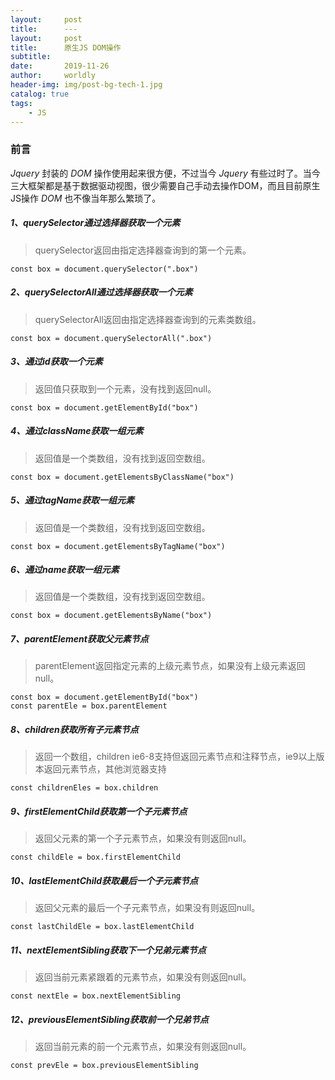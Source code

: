 ```yaml
---
layout:     post
title:      ---
layout:     post
title:      原生JS DOM操作
subtitle:   
date:       2019-11-26
author:     worldly
header-img: img/post-bg-tech-1.jpg
catalog: true
tags:
    - JS
---
```


### 前言
*Jquery* 封装的 *DOM* 操作使用起来很方便，不过当今 *Jquery* 有些过时了。当今三大框架都是基于数据驱动视图，很少需要自己手动去操作DOM，而且目前原生JS操作 *DOM* 也不像当年那么繁琐了。

##### 1、querySelector通过选择器获取一个元素

> querySelector返回由指定选择器查询到的第一个元素。

```
const box = document.querySelector(".box")
```

##### 2、querySelectorAll通过选择器获取一个元素

> querySelectorAll返回由指定选择器查询到的元素类数组。

```
const box = document.querySelectorAll(".box")
```

##### 3、通过id获取一个元素

> 返回值只获取到一个元素，没有找到返回null。

```
const box = document.getElementById("box")
```

##### 4、通过className获取一组元素

> 返回值是一个类数组，没有找到返回空数组。

```
const box = document.getElementsByClassName("box")
```

##### 5、通过tagName获取一组元素

> 返回值是一个类数组，没有找到返回空数组。

```
const box = document.getElementsByTagName("box")
```

##### 6、通过name获取一组元素

> 返回值是一个类数组，没有找到返回空数组。

```
const box = document.getElementsByName("box")
```

##### 7、parentElement获取父元素节点

> parentElement返回指定元素的上级元素节点，如果没有上级元素返回null。

```
const box = document.getElementById("box")
const parentEle = box.parentElement
```

##### 8、children获取所有子元素节点

> 返回一个数组，children ie6-8支持但返回元素节点和注释节点，ie9以上版本返回元素节点，其他浏览器支持

```
const childrenEles = box.children
```

##### 9、firstElementChild获取第一个子元素节点

> 返回父元素的第一个子元素节点，如果没有则返回null。

```
const childEle = box.firstElementChild
```

##### 10、lastElementChild获取最后一个子元素节点

> 返回父元素的最后一个子元素节点，如果没有则返回null。

```
const lastChildEle = box.lastElementChild
```

##### 11、nextElementSibling获取下一个兄弟元素节点

> 返回当前元素紧跟着的元素节点，如果没有则返回null。

```
const nextEle = box.nextElementSibling
```

##### 12、previousElementSibling获取前一个兄弟节点

> 返回当前元素的前一个元素节点，如果没有则返回null。

```
const prevEle = box.previousElementSibling
```

